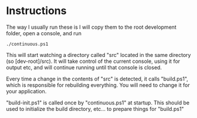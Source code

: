 # Instructions

The way I usually run these is I will copy them to the root development folder,
open a console, and run 

    ./continuous.ps1

This will start watching a directory called "src" located in the same directory
(so [dev-root]/src).  It will take control of the current console, using it 
for output etc, and will continue running until that console is closed.

Every time a change in the contents of "src" is detected, it calls "build.ps1",
which is responsible for rebuilding everything.  You will need to change it for
your application.

"build-init.ps1" is called once by "continuous.ps1" at startup.  This should be
used to initialize the build directory, etc... to prepare things for "build.ps1"

